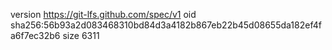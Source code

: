 version https://git-lfs.github.com/spec/v1
oid sha256:56b93a2d083468310bd84d3a4182b867eb22b45d08655da182ef4fa6f7ec32b6
size 6311
